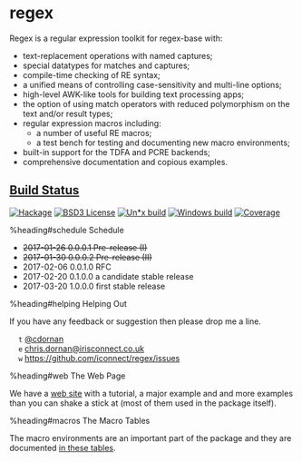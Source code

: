 # regex

Regex is a regular expression toolkit for regex-base with:

  * text-replacement operations with named captures;
  * special datatypes for matches and captures;
  * compile-time checking of RE syntax;
  * a unified means of controlling case-sensitivity and multi-line options;
  * high-level AWK-like tools for building text processing apps;
  * the option of using match operators with reduced polymorphism on the
    text and/or result types;
  * regular expression macros including:
      + a number of useful RE macros;
      + a test bench for testing and documenting new macro environments;
  * built-in support for the TDFA and PCRE backends;
  * comprehensive documentation and copious examples.


[Build Status](https://iconnect.github.io/regex/build-status)
-------------------------------------------------------------

[![Hackage](https://iconnect.github.io/regex/badges/hackage.svg)](https://hackage.haskell.org/package/regex) [![BSD3 License](https://iconnect.github.io/regex/badges/license.svg)](https://tldrlegal.com/license/bsd-3-clause-license-%28revised%29) [![Un*x build](https://iconnect.github.io/regex/badges/unix-build.svg)](https://travis-ci.org/iconnect/regex) [![Windows build](https://iconnect.github.io/regex/badges/windows-build.svg)](https://ci.appveyor.com/project/engineerirngirisconnectcouk/regex/branch/master) [![Coverage](https://iconnect.github.io/regex/badges/coverage.svg)](https://coveralls.io/github/iconnect/regex?branch=master)


%heading#schedule Schedule

  * ~~2017-01-26  0.0.0.1  Pre-release (I)~~
  * ~~2017-01-30  0.0.0.2  Pre-release (II)~~
  * 2017-02-06  0.0.1.0  RFC
  * 2017-02-20  0.1.0.0  a candidate stable release
  * 2017-03-20  1.0.0.0  first stable release


%heading#helping Helping Out

If you have any feedback or suggestion then please drop me a line.

&nbsp;&nbsp;&nbsp;&nbsp;`t` [@cdornan](https://twitter.com/cdornan)<br/>
&nbsp;&nbsp;&nbsp;&nbsp;`e` chris.dornan@irisconnect.co.uk<br/>
&nbsp;&nbsp;&nbsp;&nbsp;`w` https://github.com/iconnect/regex/issues


%heading#web The Web Page

We have a [web site](https://iconnect.github.io/regex/) with a tutorial,
a major example and and more examples than you can shake a stick at (most
of them used in the package itself).


%heading#macros The Macro Tables

The macro environments are an important part of the package and they
are documented [in these tables](tables).
